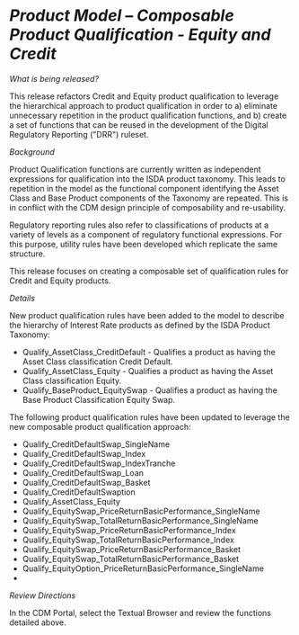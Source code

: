# *Product Model – Composable Product Qualification - Equity and Credit*

_What is being released?_

This release refactors Credit and Equity product qualification to leverage the hierarchical approach to product qualification in order to a) eliminate unnecessary repetition in the product qualification functions, and b) create a set of functions that can be reused in the development of the Digital Regulatory Reporting ("DRR") ruleset.

_Background_

Product Qualification functions are currently written as independent expressions for qualification into the ISDA product taxonomy. This leads to repetition in the model as the functional component identifying the Asset Class and Base Product components of the Taxonomy are repeated. This is in conflict with the CDM design principle of composability and re-usability.

Regulatory reporting rules also refer to classifications of products at a variety of levels as a component of regulatory functional expressions. For this purpose, utility rules have been developed which replicate the same structure.

This release focuses on creating a composable set of qualification rules for Credit and Equity products.

_Details_

New product qualification rules have been added to the model to describe the hierarchy of Interest Rate products as defined by the ISDA Product Taxonomy:

- Qualify_AssetClass_CreditDefault - Qualifies a product as having the Asset Class classification Credit Default.
- Qualify_AssetClass_Equity - Qualifies a product as having the Asset Class classification Equity.
- Qualify_BaseProduct_EquitySwap - Qualifies a product as having the Base Product Classification Equity Swap.

The following product qualification rules have been updated to leverage the new composable product qualification approach:

- Qualify_CreditDefaultSwap_SingleName
- Qualify_CreditDefaultSwap_Index
- Qualify_CreditDefaultSwap_IndexTranche
- Qualify_CreditDefaultSwap_Loan
- Qualify_CreditDefaultSwap_Basket
- Qualify_CreditDefaultSwaption
- Qualify_AssetClass_Equity
- Qualify_EquitySwap_PriceReturnBasicPerformance_SingleName
- Qualify_EquitySwap_TotalReturnBasicPerformance_SingleName
- Qualify_EquitySwap_PriceReturnBasicPerformance_Index
- Qualify_EquitySwap_TotalReturnBasicPerformance_Index
- Qualify_EquitySwap_PriceReturnBasicPerformance_Basket
- Qualify_EquitySwap_TotalReturnBasicPerformance_Basket
- Qualify_EquityOption_PriceReturnBasicPerformance_SingleName
- 



_Review Directions_

In the CDM Portal, select the Textual Browser and review the functions detailed above.
